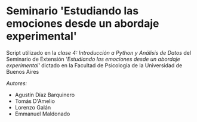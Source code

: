# Seminario 'Estudiando las emociones desde un abordaje experimental'

Script utilizado en la _clase 4: Introducción a Python y Análisis de Datos_ del Seminario de Extensión _'Estudiando las emociones desde un abordaje experimental'_ dictado en la Facultad de Psicología de la Universidad de Buenos Aires

*Autores:*
- Agustín Díaz Barquinero
- Tomás D'Amelio
- Lorenzo Galán
- Emmanuel Maldonado
